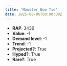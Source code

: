 ```yaml
---
title: 'Monster Bow Tie'
date: 2025-08-06T00:00:00Z
---
```

- **RAP**: 3436
- **Value**: -1
- **Demand level**: -1
- **Trend**: -1
- **Projected?**: True
- **Hyped?**: True
- **Rare?**: True
